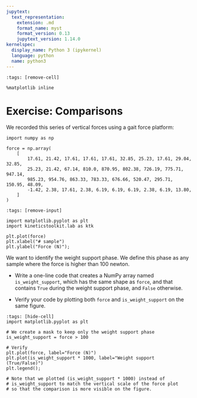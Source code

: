 ```yaml
---
jupytext:
  text_representation:
    extension: .md
    format_name: myst
    format_version: 0.13
    jupytext_version: 1.14.0
kernelspec:
  display_name: Python 3 (ipykernel)
  language: python
  name: python3
---
```


```{code-cell} ipython3
:tags: [remove-cell]

%matplotlib inline
```


# Exercise: Comparisons

We recorded this series of vertical forces using a gait force platform:

```{code-cell} ipython3
import numpy as np

force = np.array(
    [
        17.61, 21.42, 17.61, 17.61, 17.61, 32.85, 25.23, 17.61, 29.04, 32.85,
        25.23, 21.42, 67.14, 810.0, 870.95, 802.38, 726.19, 775.71, 947.14,
        985.23, 954.76, 863.33, 783.33, 676.66, 520.47, 295.71, 150.95, 48.09,
        -1.42, 2.38, 17.61, 2.38, 6.19, 6.19, 6.19, 2.38, 6.19, 13.80,
    ]
)
```

```{code-cell} ipython3
:tags: [remove-input]

import matplotlib.pyplot as plt
import kineticstoolkit.lab as ktk

plt.plot(force)
plt.xlabel("# sample")
plt.ylabel("Force (N)");
```

We want to identify the weight support phase. We define this phase as any sample where the force is higher than 100 newton.

- Write a one-line code that creates a NumPy array named `is_weight_support`, which has the same shape as `force`, and that contains `True` during the weight support phase, and `False` otherwise.

- Verify your code by plotting both `force` and `is_weight_support` on the same figure.

```{code-cell} ipython3
:tags: [hide-cell]
import matplotlib.pyplot as plt

# We create a mask to keep only the weight support phase
is_weight_support = force > 100

# Verify
plt.plot(force, label="Force (N)")
plt.plot(is_weight_support * 1000, label="Weight support (True/False)")
plt.legend();

# Note that we plotted (is_weight_support * 1000) instead of
# is_weight_support to match the vertical scale of the force plot
# so that the comparison is more visible on the figure.
```

